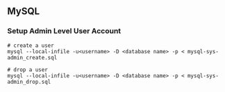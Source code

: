 ## MySQL

### Setup Admin Level User Account
```
# create a user
mysql --local-infile -u<username> -D <database name> -p < mysql-sys-admin_create.sql

# drop a user
mysql --local-infile -u<username> -D <database name> -p < mysql-sys-admin_drop.sql
```
